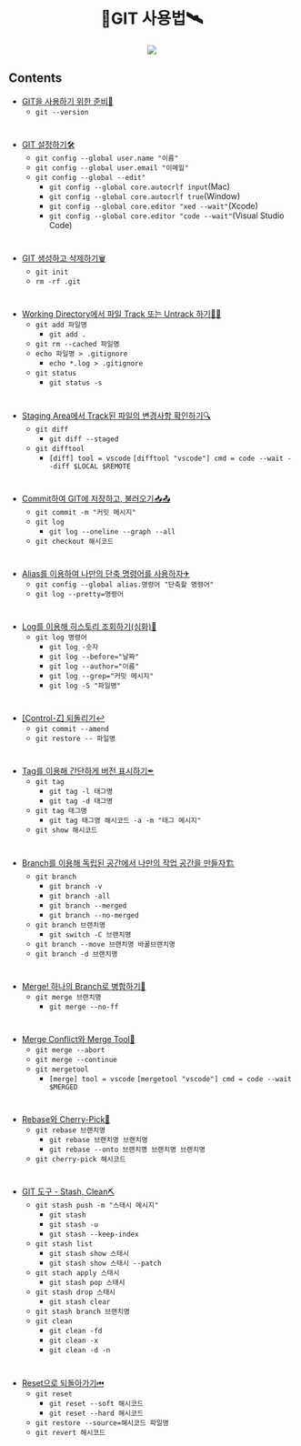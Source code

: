 <h1 align = "center">🚀GIT 사용법🛰</h1>

<p align = "center"><img src = "https://git-scm.com/images/logo@2x.png"/></p>

## Contents
- [GIT을 사용하기 위한 준비💾](https://github.com/sustainable-git/GIT/blob/main/contents/01_preparation.md)
  - `git --version`
#
- [GIT 설정하기🛠](https://github.com/sustainable-git/GIT/blob/main/contents/02_setting.md)
  - `git config --global user.name "이름"`
  - `git config --global user.email "이메일"`
  - `git config --global --edit"`
    - `git config --global core.autocrlf input`(Mac)
    - `git config --global core.autocrlf true`(Window)
    - `git config --global core.editor "xed --wait"`(Xcode)
    - `git config --global core.editor "code --wait"`(Visual Studio Code)
#
- [GIT 생성하고 삭제하기🗑](https://github.com/sustainable-git/GIT/blob/main/contents/03_init.md)
  -  `git init`
  -  `rm -rf .git`
#
- [Working Directory에서 파일 Track 또는 Untrack 하기👀✨](https://github.com/sustainable-git/GIT/blob/main/contents/04_add.md)
  -  `git add 파일명`
     -  `git add .`
  -  `git rm --cached 파일명`
  -  `echo 파일명 > .gitignore`
     - `echo *.log > .gitignore`
  -  `git status`
     -  `git status -s`
#
- [Staging Area에서 Track된 파일의 변경사항 확인하기🔍](https://github.com/sustainable-git/GIT/blob/main/contents/05_diff.md)
  - `git diff`
    - `git diff --staged`
  - `git difftool`
    - `[diff] tool = vscode` `[difftool "vscode"] cmd = code --wait --diff $LOCAL $REMOTE`
#
- [Commit하여 GIT에 저장하고, 불러오기📥📤](https://github.com/sustainable-git/GIT/blob/main/contents/06_commit.md)
  - `git commit -m "커밋 메시지"`
  - `git log`
    - `git log --oneline --graph --all`
  - `git checkout 해시코드`
#
- [Alias를 이용하여 나만의 단축 명령어를 사용하자✈](https://github.com/sustainable-git/GIT/blob/main/contents/07_alias.md)
  - `git config --global alias.명령어 "단축할 명령어"`
  - `git log --pretty=명령어`
#
- [Log를 이용해 히스토리 조회하기(심화)📑](https://github.com/sustainable-git/GIT/blob/main/contents/08_log.md)
  - `git log 명령어`
    - `git log -숫자`
    - `git log --before="날짜"`
    - `git log --author="이름"`
    - `git log --grep="커밋 메시지"`
    - `git log -S "파일명"`
#
- [[Control-Z] 되돌리기↩](https://github.com/sustainable-git/GIT/blob/main/contents/09_undo.md)
  - `git commit --amend`
  - `git restore -- 파일명`
#
- [Tag를 이용해 간단하게 버전 표시하기✒](https://github.com/sustainable-git/GIT/blob/main/contents/10_tag.md)
  - `git tag`
    - `git tag -l 태그명`
    - `git tag -d 태그명`
  - `git tag 태그명`
    - `git tag 태그명 해시코드 -a -m "태그 메시지"`
  - `git show 해시코드`
#
- [Branch를 이용해 독립된 공간에서 나만의 작업 공간을 만들자🏗](https://github.com/sustainable-git/GIT/blob/main/contents/11_branch.md)
  - `git branch`
    - `git branch -v`
    - `git branch -all`
    - `git branch --merged`
    - `git branch --no-merged`
  - `git branch 브랜치명`
    - `git switch -C 브랜치명`
  - `git branch --move 브랜치명 바꿀브랜치명`
  - `git branch -d 브랜치명`
#
- [Merge! 하나의 Branch로 병합하기🔗](https://github.com/sustainable-git/GIT/blob/main/contents/12_merge.md)
  - `git merge 브랜치명`
    - `git merge --no-ff`

#
- [Merge Conflict와 Merge Tool🧷](https://github.com/sustainable-git/GIT/blob/main/contents/13_conflict.md)
  - `git merge --abort`
  - `git merge --continue`
  - `git mergetool`
    - `[merge] tool = vscode` `[mergetool "vscode"] cmd = code --wait $MERGED`
#
- [Rebase와 Cherry-Pick🍒](https://github.com/sustainable-git/GIT/blob/main/contents/14_rebase.md)
  - `git rebase 브랜치명`
    - `git rebase 브랜치명 브랜치명`
    - `git rebase --onto 브랜치명 브랜치명 브랜치명`
  - `git cherry-pick 해시코드`
#
- [GIT 도구 - Stash, Clean⛏](https://github.com/sustainable-git/GIT/blob/main/contents/15_stash.md)
  - `git stash push -m "스태시 메시지"`
    - `git stash`
    - `git stash -u`
    - `git stash --keep-index`
  - `git stash list`
    - `git stash show 스태시`
    - `git stash show 스태시 --patch`
  - `git stach apply 스태시`
    - `git stash pop 스태시`
  - `git stash drop 스태시`
    - `git stash clear`
  - `git stash branch 브랜치명`
  - `git clean`
    - `git clean -fd`
    - `git clean -x`
    - `git clean -d -n`
#
- [Reset으로 되돌아가기⏮](https://github.com/sustainable-git/GIT/blob/main/contents/16_reset.md)
  - `git reset`
    - `git reset --soft 해시코드`
    - `git reset --hard 해시코드`
  - `git restore --source=해시코드 파일명`
  - `git revert 해시코드`
